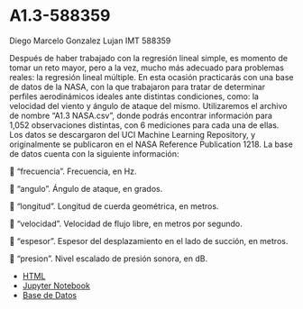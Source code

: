 # A1.3-588359

Diego Marcelo Gonzalez Lujan IMT 588359

Después de haber trabajado con la regresión lineal simple, es momento de tomar un reto mayor,
pero a la vez, mucho más adecuado para problemas reales: la regresión lineal múltiple. En esta
ocasión practicarás con una base de datos de la NASA, con la que trabajaron para tratar de
determinar perfiles aerodinámicos ideales ante distintas condiciones, como: la velocidad del
viento y ángulo de ataque del mismo.
Utilizaremos el archivo de nombre “A1.3 NASA.csv”, donde podrás encontrar información para
1,052 observaciones distintas, con 6 mediciones para cada una de ellas. Los datos se
descargaron del UCI Machine Learning Repository, y originalmente se publicaron en el NASA
Reference Publication 1218.
La base de datos cuenta con la siguiente información:

 “frecuencia”. Frecuencia, en Hz.

 “angulo”. Ángulo de ataque, en grados.

 “longitud”. Longitud de cuerda geométrica, en metros.

 “velocidad”. Velocidad de flujo libre, en metros por segundo.

 “espesor”. Espesor del desplazamiento en el lado de succión, en metros.

 “presion”. Nivel escalado de presión sonora, en dB.

- [HTML](./A1.3_588359.html)
- [Jupyter Notebook](./A1.3_588359.ipynb)
- [Base de Datos](./A1.3%20NASA%20y%20GDP.csv)

